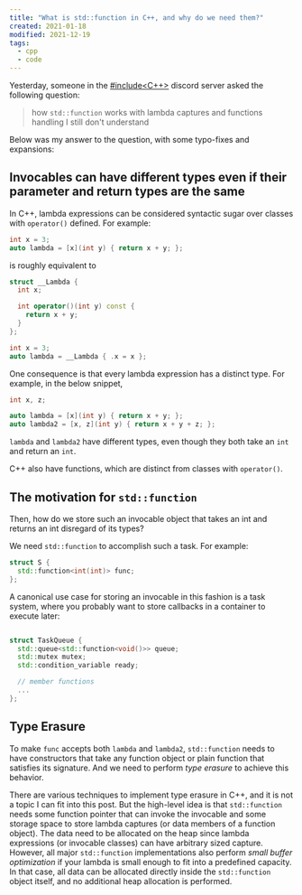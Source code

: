 ```yaml
---
title: "What is std::function in C++, and why do we need them?"
created: 2021-01-18
modified: 2021-12-19
tags:
  - cpp
  - code
---
```


Yesterday, someone in the [#include<C++>](https://www.includecpp.org/discord/) discord server asked the following question:

> how `std::function` works with lambda captures and functions handling I still don't understand

Below was my answer to the question, with some typo-fixes and expansions:

## Invocables can have different types even if their parameter and return types are the same

In C++, lambda expressions can be considered syntactic sugar over classes with `operator()` defined. For example:

```cpp
int x = 3;
auto lambda = [x](int y) { return x + y; };
```

is roughly equivalent to

```cpp
struct __Lambda {
  int x;

  int operator()(int y) const {
    return x + y;
  }
};

int x = 3;
auto lambda = __Lambda { .x = x };
```

One consequence is that every lambda expression has a distinct type. For example, in the below snippet,

```cpp
int x, z;

auto lambda = [x](int y) { return x + y; };
auto lambda2 = [x, z](int y) { return x + y + z; };
```

`lambda` and `lambda2` have different types, even though they both take an `int` and return an `int`.

C++ also have functions,
which are distinct from classes with `operator()`.

## The motivation for `std::function`

Then, how do we store such an invocable object that takes an int and returns an int disregard of its types?

We need `std::function` to accomplish such a task. For example:

```cpp
struct S {
  std::function<int(int)> func;
};
```

A canonical use case for storing an invocable in this fashion is a task system,
where you probably want to store callbacks in a container to execute later:

```cpp

struct TaskQueue {
  std::queue<std::function<void()>> queue;
  std::mutex mutex;
  std::condition_variable ready;

  // member functions
  ...
};

```

## Type Erasure

To make `func` accepts both `lambda` and `lambda2`,
`std::function` needs to have constructors that take any function object or plain function that satisfies its signature.
And we need to perform _type erasure_ to achieve this behavior.

There are various techniques to implement type erasure in C++,
and it is not a topic I can fit into this post.
But the high-level idea is that `std::function` needs some function pointer that can invoke the invocable and some storage space to store lambda captures (or data members of a function object).
The data need to be allocated on the heap since lambda expressions (or invocable classes) can have arbitrary sized capture.
However, all major `std::function` implementations also perform _small buffer optimization_ if your lambda is small enough to fit into a predefined capacity.
In that case, all data can be allocated directly inside the `std::function` object itself, and no additional heap allocation is performed.
